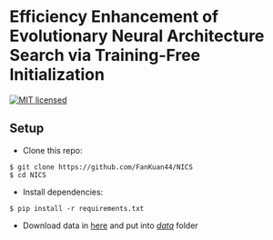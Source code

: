 # Efficiency Enhancement of Evolutionary Neural Architecture Search via Training-Free Initialization
[![MIT licensed](https://img.shields.io/badge/license-MIT-brightgreen.svg)](LICENSE.md)
## Setup
- Clone this repo:
```
$ git clone https://github.com/FanKuan44/NICS
$ cd NICS
```
- Install dependencies:
```
$ pip install -r requirements.txt
```
- Download data in [here](https://drive.google.com/drive/u/0/folders/1j9EJY8xSqjtfsJ1Tgk333hpLMF50wOpa) and put into [*data*](https://github.com/FanKuan44/NICS/tree/master/data) folder
